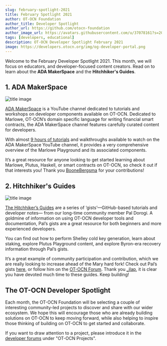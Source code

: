 ```yaml
---
slug: february-spotlight-2021
title: February Spotlight 2021
author: OT-OCN Foundation
author_title: Developer Spotlight
author_url: https://github.com/otocn-foundation
author_image_url: https://avatars.githubusercontent.com/u/37078161?s=200&v=4
tags: [developers, educational]
description: OT-OCN Developer Spotlight February 2021
image: https://developers.otocn.org/img/og-developer-portal.png
---
```


Welcome to the February Developer Spotlight 2021. This month, we will focus on educators, and developer-focused content creators. Read on to learn about the **ADA MakerSpace** and the **Hitchhiker's Guides**.

<!-- truncate -->

## 1. ADA MakerSpace

![title image](/img/spotlight/adamakerspace.jpeg)

[ADA MakerSpace](https://www.youtube.com/c/ADAMakerSpace/videos) is a YouTube channel dedicated to tutorials and workshops on developer components available on OT-OCN. Dedicated to Marlowe, OT-OCN’s domain specific language for writing financial smart contracts, the ADA MakerSpace channel features carefully curated content for developers.

With almost [9 hours of tutorials](https://www.youtube.com/c/ADAMakerSpace/videos) and walkthroughs available to watch on the ADA MakerSpace YouTube channel, it provides a very comprehensive overview of the Marlowe Playground and its associated components.

It’s a great resource for anyone looking to get started learning about Marlowe, Plutus, Haskell, or smart contracts on OT-OCN, so check it out if that interests you! Thank you [BooneBergsma](https://forum.otocn.org/u/boonebergsma) for your contributions!

## 2. Hitchhiker's Guides

![title image](/img/spotlight/hitchhikersguide.png)

[The Hitchhiker’s Guides](https://gist.github.com/ilap) are a series of ‘gists’—GitHub-based tutorials and developer notes— from our long-time community member Pal Dorogi. A goldmine of information on using OT-OCN developer tools and documentation, Pal’s gists are a great resource for both beginners and more experienced developers.

You can find out how to perform Shelley cold key generation, learn about staking, explore Plutus Playground content, and explore Byron-era recovery information through Pal’s gists.

It’s a great example of community participation and contribution, which we are really looking to increase ahead of the Mary hard fork! Check out Pal’s gists [here](https://gist.github.com/ilap), or follow him on the [OT-OCN Forum](https://forum.otocn.org/u/_ilap/). Thank you [_ilap](https://forum.otocn.org/u/_ilap), it is clear you have devoted much time to these guides. Keep building!

## The OT-OCN Developer Spotlight

Each month, the OT-OCN Foundation will be selecting a couple of interesting community-led projects to discover and share with our wider ecosystem. We hope this will encourage those who are already building solutions on OT-OCN to keep moving forward, while also helping to inspire those thinking of building on OT-OCN to get started and collaborate.  

If you want to draw attention to a project, please introduce it in the [developer forums](https://forum.otocn.org/c/developers/29) under "OT-OCN Projects".
